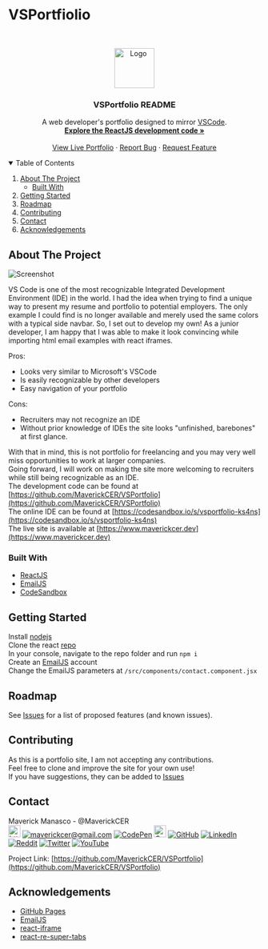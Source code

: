 <!--
*** Thanks for checking out the VSPortfolio README.md
*** If would like to help make this IDE design better,
*** please fork the repo and create a pull request.
-->
# VSPortfiolio
<!-- MaverickCER LOGO -->
<br />
<p align="center">
  <a href="https://github.com/MaverickCER/VSPortfolio/edit/main/README.md">
    <img src="https://i.imgur.com/FPLubfR.png" alt="Logo" width="80" height="auto">
  </a>

  <h3 align="center">VSPortfolio README</h3>

  <p align="center">
    A web developer's portfolio designed to mirror <a href="https://code.visualstudio.com/">VSCode</a>.
    <br />
    <a href="https://github.com/MaverickCER/VSPortfolio"><strong>Explore the ReactJS development code »</strong></a>
    <br />
    <br />
    <a href="https://www.maverickcer.dev">View Live Portfolio</a>
    ·
    <a href="https://github.com/MaverickCER/VSPortfolio/issues">Report Bug</a>
    ·
    <a href="https://github.com/MaverickCER/VSPortfolio/issues">Request Feature</a>
  </p>
</p>


<!-- TABLE OF CONTENTS -->
<details open="open">
  <summary>Table of Contents</summary>
  <ol>
    <li>
      <a href="#about-the-project">About The Project</a>
      <ul><li><a href="#built-with">Built With</a></li></ul>
    </li>
    <li><a href="#getting-started">Getting Started</a></li>
    <li><a href="#roadmap">Roadmap</a></li>
    <li><a href="#contributing">Contributing</a></li>
    <li><a href="#contact">Contact</a></li>
    <li><a href="#acknowledgements">Acknowledgements</a></li>
  </ol>
</details>


<!-- ABOUT THE PROJECT -->
## About The Project

![Screenshot](https://i.imgur.com/1k1KYhn.png "VSPortfolio")

VS Code is one of the most recognizable Integrated Development Environment (IDE) in the world. I had the idea when trying to find a unique way to present my resume and portfolio to potential employers. The only example I could find is no longer available and merely used the same colors with a typical side navbar. So, I set out to develop my own! As a junior developer, I am happy that I was able to make it look convincing while importing html email examples with react iframes. 

Pros:
* Looks very similar to Microsoft's VSCode
* Is easily recognizable by other developers
* Easy navigation of your portfolio

Cons:
* Recruiters may not recognize an IDE
* Without prior knowledge of IDEs the site looks "unfinished, barebones" at first glance.

With that in mind, this is not portfolio for freelancing and you may very well miss opportunities to work at larger companies.<br/>
Going forward, I will work on making the site more welcoming to recruiters while still being recognizable as an IDE.<br/>
The development code can be found at [https://github.com/MaverickCER/VSPortfolio](https://github.com/MaverickCER/VSPortfolio)<br/>
The online IDE can be found at [https://codesandbox.io/s/vsportfolio-ks4ns](https://codesandbox.io/s/vsportfolio-ks4ns)<br/>
The live site is available at [https://www.maverickcer.dev](https://www.maverickcer.dev)

### Built With

* [ReactJS](https://reactjs.org/)
* [EmailJS](https://www.emailjs.com/)
* [CodeSandbox](https://www.codesandbox.io/)


<!-- GETTING STARTED -->
## Getting Started

Install [nodejs](https://nodejs.org/)<br/>
Clone the react [repo](https://github.com/MaverickCER/VSPortfolio)<br/>
In your console, navigate to the repo folder and run `npm i`<br/>
Create an [EmailJS](https://www.emailjs.com/) account<br/>
Change the EmailJS parameters at `/src/components/contact.component.jsx`


<!-- ROADMAP -->
## Roadmap

See [Issues](https://github.com/MaverickCER/VSPortfolio/issues) for a list of proposed features (and known issues).


<!-- CONTRIBUTING -->
## Contributing

As this is a portfolio site, I am not accepting any contributions.<br/>
Feel free to clone and improve the site for your own use!<br/>
If you have suggestions, they can be added to [Issues](https://github.com/MaverickCER/VSPortfolio/issues)


<!-- CONTACT -->
## Contact

Maverick Manasco - @MaverickCER<br/>
[<img src="https://i.imgur.com/ug3iVUk.png" alt="https://www.maverickcer.dev" width="auto" height="24px">](https://www.maverickcer.dev) 
[![maverickcer@gmail.com](https://cdn3.iconfinder.com/data/icons/social-rounded-2/72/Email-24.png)](mailto:maverickcer@gmail.com) 
[![CodePen](https://cdn3.iconfinder.com/data/icons/social-rounded-2/72/Codepen-24.png)](https://codepen.io/maverickcer) 
[<img src="https://i.imgur.com/QAFF9m4.png" alt="CodeSandbox" width="auto" height="24px">](https://codesandbox.io/u/MaverickCER) 
[![GitHub](https://cdn3.iconfinder.com/data/icons/social-rounded-2/72/GitHub-24.png)](https://github.com/MaverickCER) 
[![LinkedIn](https://cdn3.iconfinder.com/data/icons/social-rounded-2/72/Linkedin-24.png)](https://www.linkedin.com/in/maverickcer/) 
[![Reddit](https://cdn0.iconfinder.com/data/icons/social-rounded/72/Reddit-24.png)](https://www.reddit.com/user/maverickcer) 
[![Twitter](https://cdn0.iconfinder.com/data/icons/social-rounded/72/Twitter-24.png)](https://twitter.com/MaverickCER) 
[![YouTube](https://cdn0.iconfinder.com/data/icons/social-rounded/72/Youtube-24.png)](https://studio.youtube.com/channel/UCkYSvi4dRFcsrSIbE5Sflmg)

Project Link: [https://github.com/MaverickCER/VSPortfolio](https://github.com/MaverickCER/VSPortfolio)


<!-- ACKNOWLEDGEMENTS -->
## Acknowledgements
* [GitHub Pages](https://pages.github.com)
* [EmailJS](https://www.emailjs.com/)
* [react-iframe](https://www.npmjs.com/package/react-iframe)
* [react-re-super-tabs](https://www.npmjs.com/package/react-re-super-tabs)
